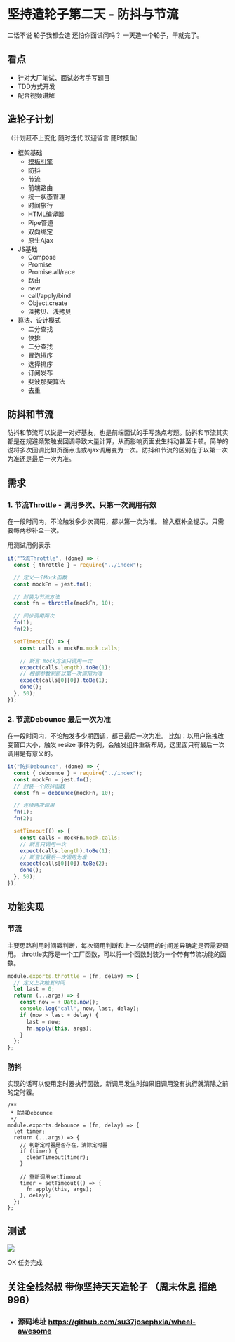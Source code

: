 # 坚持造轮子第二天 - 防抖与节流

二话不说 轮子我都会造 还怕你面试问吗？
一天造一个轮子，干就完了。

## 看点
- 针对大厂笔试、面试必考手写题目
- TDD方式开发
- 配合视频讲解


## 造轮子计划
（计划赶不上变化 随时迭代 欢迎留言 随时摸鱼）
- 框架基础
  - [模板引擎](https://juejin.im/post/6884138429181870093)
  - 防抖
  - 节流
  - 前端路由
  - 统一状态管理
  - 时间旅行
  - HTML编译器
  - Pipe管道
  - 双向绑定
  - 原生Ajax
- JS基础
  - Compose
  - Promise
  - Promise.all/race
  - 路由
  - new
  - call/apply/bind
  - Object.create
  - 深拷贝、浅拷贝
- 算法、设计模式
  - 二分查找
  - 快排
  - 二分查找
  - 冒泡排序
  - 选择排序
  - 订阅发布
  - 斐波那契算法
  - 去重


## 防抖和节流
防抖和节流可以说是一对好基友，也是前端面试的手写热点考题。防抖和节流其实都是在规避频繁触发回调导致大量计算，从而影响页面发生抖动甚至卡顿。简单的说将多次回调比如页面点击或ajax调用变为一次。防抖和节流的区别在于以第一次为准还是最后一次为准。

## 需求
### 1. 节流Throttle -  调用多次、只第一次调用有效
在一段时间内，不论触发多少次调用，都以第一次为准。
输入框补全提示，只需要每两秒补全一次。

用测试用例表示
```js
it("节流Throttle", (done) => {
  const { throttle } = require("../index");

  // 定义一个Mock函数
  const mockFn = jest.fn();

  // 封装为节流方法
  const fn = throttle(mockFn, 10);

  // 同步调用两次
  fn(1);
  fn(2);

  setTimeout(() => {
    const calls = mockFn.mock.calls;

    // 断言 mock方法只调用一次
    expect(calls.length).toBe(1);
    // 根据参数判断以第一次调用为准
    expect(calls[0][0]).toBe(1);
    done();
  }, 50);
});
```


### 2. 节流Debounce 最后一次为准
在一段时间内，不论触发多少期回调，都已最后一次为准。
比如：以用户拖拽改变窗口大小，触发 resize 事件为例，会触发组件重新布局，这里面只有最后一次调用是有意义的。

```js
it("防抖Debounce", (done) => {
  const { debounce } = require("../index");
  const mockFn = jest.fn();
  // 封装一个防抖函数
  const fn = debounce(mockFn, 10);

  // 连续两次调用
  fn(1);
  fn(2);

  setTimeout(() => {
    const calls = mockFn.mock.calls;
    // 断言只调用一次
    expect(calls.length).toBe(1);
    // 断言以最后一次调用为准
    expect(calls[0][0]).toBe(2);
    done();
  }, 50);
});
``` 



## 功能实现
### 节流
主要思路利用时间戳判断，每次调用判断和上一次调用的时间差异确定是否需要调用。
throttle实际是一个工厂函数，可以将一个函数封装为一个带有节流功能的函数。

```js
module.exports.throttle = (fn, delay) => {
  // 定义上次触发时间
  let last = 0;
  return (...args) => {
    const now = + Date.now();
    console.log("call", now, last, delay);
    if (now > last + delay) {
      last = now;
      fn.apply(this, args);
    }
  };
};

```

### 防抖
实现的话可以使用定时器执行函数，新调用发生时如果旧调用没有执行就清除之前的定时器。

```
/**
 * 防抖Debounce
 */
module.exports.debounce = (fn, delay) => {
  let timer;
  return (...args) => {
    // 判断定时器是否存在，清除定时器
    if (timer) {
      clearTimeout(timer);
    }

    // 重新调用setTimeout
    timer = setTimeout(() => {
      fn.apply(this, args);
    }, delay);
  };
};
```

## 测试

![](https://p9-juejin.byteimg.com/tos-cn-i-k3u1fbpfcp/531a5dd783ac40bcae2b89717e9ce5bf~tplv-k3u1fbpfcp-watermark.image)

OK 任务完成

## 关注全栈然叔 带你坚持天天造轮子 （周末休息 拒绝996）
- ### 源码地址 https://github.com/su37josephxia/wheel-awesome










